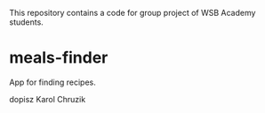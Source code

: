 This repository contains a code for group project of WSB Academy students.
# meals-finder
App for finding recipes.

dopisz
Karol Chruzik
